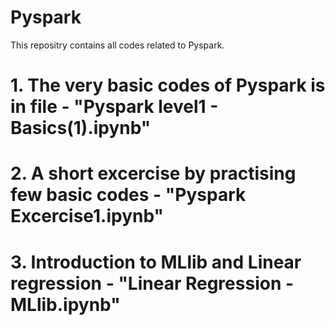 # Pyspark
This repositry contains all codes related to Pyspark.
# 1. The very basic codes of Pyspark is in file - "Pyspark level1 - Basics(1).ipynb"
# 2. A short excercise by practising few basic codes - "Pyspark Excercise1.ipynb"
# 3. Introduction to MLlib and Linear regression - "Linear Regression - MLlib.ipynb"
